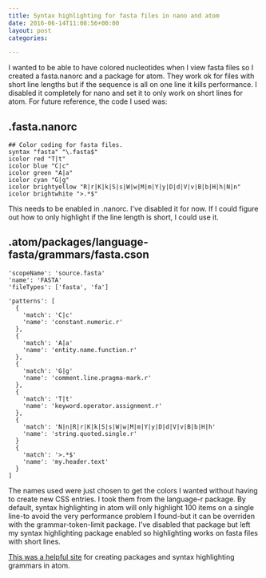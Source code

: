 ```yaml
---
title: Syntax highlighting for fasta files in nano and atom
date: 2016-06-14T11:08:56+00:00
layout: post
categories:

---
```

I wanted to be able to have colored nucleotides when I view fasta files so I created a fasta.nanorc and a package for atom. They work ok for files with short line lengths but if the sequence is all on one line it kills performance. I disabled it completely for nano and set it to only work on short lines for atom. For future reference, the code I used was:

## .fasta.nanorc

~~~
## Color coding for fasta files.
syntax "fasta" "\.fasta$"
icolor red "T|t"
icolor blue "C|c"
icolor green "A|a"
icolor cyan "G|g"
icolor brightyellow "R|r|K|k|S|s|W|w|M|m|Y|y|D|d|V|v|B|b|H|h|N|n"
icolor brightwhite ">.*$"
~~~

This needs to be enabled in .nanorc. I've disabled it for now. If I could figure out how to only highlight if the line length is short, I could use it.

## .atom/packages/language-fasta/grammars/fasta.cson

~~~
'scopeName': 'source.fasta'
'name': 'FASTA'
'fileTypes': ['fasta', 'fa']

'patterns': [
  {
    'match': 'C|c'
    'name': 'constant.numeric.r'
  },
  {
    'match': 'A|a'
    'name': 'entity.name.function.r'
  },
  {
    'match': 'G|g'
    'name': 'comment.line.pragma-mark.r'
  },
  {
    'match': 'T|t'
    'name': 'keyword.operator.assignment.r'
  },
  {
    'match': 'N|n|R|r|K|k|S|s|W|w|M|m|Y|y|D|d|V|v|B|b|H|h'
    'name': 'string.quoted.single.r'
  }
  {
    'match': '>.*$'
    'name': 'my.header.text'
  }
]
~~~

The names used were just chosen to get the colors I wanted without having to create new CSS entries. I took them from the language-r package. By default, syntax highlighting in atom will only highlight 100 items on a single line-to avoid the very performance problem I found-but it can be overriden with the grammar-token-limit package. I've disabled that package but left my syntax highlighting package enabled so highlighting works on fasta files with short lines.

[This was a helpful site](https://www.sitepoint.com/how-to-write-a-syntax-highlighting-package-for-atom/) for creating packages and syntax highlighting grammars in atom.

